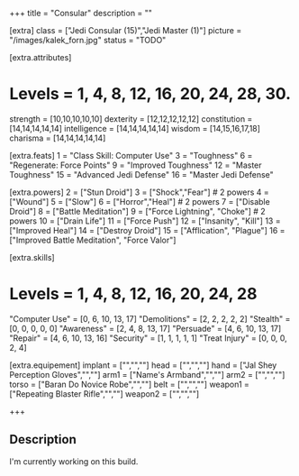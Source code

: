 +++
title       = "Consular"
description = ""

[extra]
class       = ["Jedi Consular (15)","Jedi Master (1)"]
picture     = "/images/kalek_forn.jpg"
status      = "TODO"

  [extra.attributes]
  # Levels     =  1, 4, 8, 12, 16, 20, 24, 28, 30.
  strength     = [10,10,10,10,10]
  dexterity    = [12,12,12,12,12]
  constitution = [14,14,14,14,14]
  intelligence = [14,14,14,14,14]
  wisdom       = [14,15,16,17,18]
  charisma     = [14,14,14,14,14]

  [extra.feats]
  1  = "Class Skill: Computer Use"
  3  = "Toughness"
  6  = "Regenerate: Force Points"
  9  = "Improved Toughness"
  12 = "Master Toughness"
  15 = "Advanced Jedi Defense"
  16 = "Master Jedi Defense"

  [extra.powers]
  2  = ["Stun Droid"]
  3  = ["Shock","Fear"] # 2 powers
  4  = ["Wound"]
  5  = ["Slow"]
  6  = ["Horror","Heal"] # 2 powers
  7  = ["Disable Droid"]
  8  = ["Battle Meditation"]
  9  = ["Force Lightning", "Choke"] # 2 powers
  10 = ["Drain Life"]
  11 = ["Force Push"]
  12 = ["Insanity", "Kill"]
  13 = ["Improved Heal"]
  14 = ["Destroy Droid"]
  15 = ["Afflication", "Plague"]
  16 = ["Improved Battle Meditation", "Force Valor"]


  [extra.skills]
  # Levels        =  1, 4, 8,  12, 16, 20, 24, 28
  "Computer Use"  = [0, 6, 10, 13, 17]
  "Demolitions"   = [2, 2, 2,   2,  2]
  "Stealth"       = [0, 0, 0,   0,  0]
  "Awareness"     = [2, 4, 8,  13, 17]
  "Persuade"      = [4, 6, 10, 13, 17]
  "Repair"        = [4, 6, 10, 13, 16]
  "Security"      = [1, 1, 1,   1,  1]
  "Treat Injury"  = [0, 0, 0,   2,  4]

  [extra.equipement]
  implant   = ["","",""]
  head      = ["","",""]
  hand      = ["Jal Shey Perception Gloves","",""]
  arm1      = ["Name's Armband","",""]
  arm2      = ["","",""]
  torso     = ["Baran Do Novice Robe","",""]
  belt      = ["","",""]
  weapon1   = ["Repeating Blaster Rifle","",""]
  weapon2   = ["","",""]

+++

<h2 class="title">Description</h2>

<div class="block">
  I'm currently working on this build.
</div>